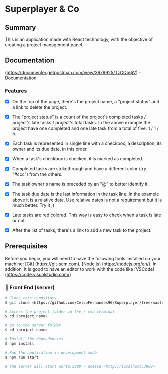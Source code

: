 # Superplayer & Co

## Summary

<p>
This is an application made with React technology, with the objective of creating a project management panel.
</p>

## Documentation
(https://documenter.getpostman.com/view/3979925/TzCQb6jV) - Documentation

### Features

- [x] On the top of the page, there's the project name, a "project status" and a link to delete the project.
- [x] The "project status" is a count of the project's completed tasks / project's late tasks / project's total tasks. In the above example the project have one completed and one late task from a total of five: 1 / 1 / 5.
- [x] Each task is represented in single line with a checkbox, a description, its owner and its due date, in this order.
- [x] When a task's checkbox is checked, it is marked as completed.
- [x] Completed tasks are strikethrough and have a different color (try “#ccc”) from the others.
- [x] The task owner's name is preceded by an "@" to better identify it.
- [x] The task due date is the last information in the task line. In the example above it is a relative date. Use relative dates is not a requirement but it is much better. Try it ;)
- [x] Late tasks are red colored. This way is easy to check when a task is late or not.
- [x] After the list of tasks, there's a link to add a new task to the project.


## Prerequisites

Before you begin, you will need to have the following tools installed on your machine:
[Git] (https://git-scm.com), [Node.js] (https://nodejs.org/en/).
In addition, it is good to have an editor to work with the code like [VSCode] (https://code.visualstudio.com/)

### 🎲 Front End (server)

```bash
# Clone this repository
$ git clone <https://github.com/CelsoFernandes96/Superplayer/tree/master/frontend>

# Access the project folder in the / cmd terminal
$ cd <project_name>

# go to the server folder
$ cd <project_name>

# Install the dependencies
$ npm install

# Run the application in development mode
$ npm run start

# The server will start porta:3000 - acesse <http://localhost:3000>
